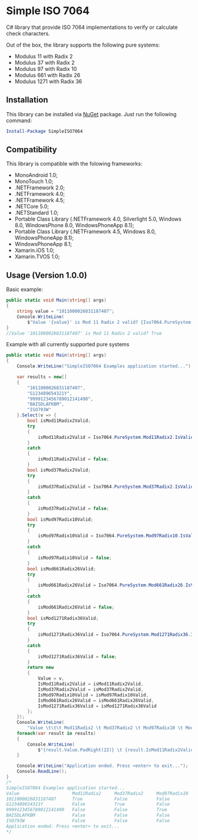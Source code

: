 # Simple ISO 7064
C# library that provide ISO 7064 implementations to verify or calculate check characters.

Out of the box, the library supports the following pure systems:
* Modulus 11 with Radix 2
* Modulus 37 with Radix 2
* Modulus 97 with Radix 10
* Modulus 661 with Radix 26
* Modulus 1271 with Radix 36

## Installation 
This library can be installed via [NuGet](https://www.nuget.org/packages/SimpleISO7064/) package. Just run the following command:

```powershell
Install-Package SimpleISO7064
```

## Compatibility

This library is compatible with the folowing frameworks:

* MonoAndroid 1.0;
* MonoTouch 1.0;
* .NETFramework 2.0;
* .NETFramework 4.0;
* .NETFramework 4.5;
* .NETCore 5.0;
* .NETStandard 1.0;
* Portable Class Library (.NETFramework 4.0, Silverlight 5.0, Windows 8.0, WindowsPhone 8.0, WindowsPhoneApp 8.1);
* Portable Class Library (.NETFramework 4.5, Windows 8.0, WindowsPhoneApp 8.1);
* WindowsPhoneApp 8.1;
* Xamarin.iOS 1.0;
* Xamarin.TVOS 1.0;

## Usage (Version 1.0.0)

Basic example:

```csharp
public static void Main(string[] args)
{
    string value = "1011000026831187407";
    Console.WriteLine(
        $"Value '{value}' is Mod 11 Radix 2 valid? {Iso7064.PureSystem.Mod11Radix2.IsValid(value)}");
}
//Value '1011000026831187407' is Mod 11 Radix 2 valid? True
```

Example with all currently supported pure systems

```csharp
public static void Main(string[] args)
{
    Console.WriteLine("SimpleISO7064 Examples application started...");

    var results = new[]
    {
        "1011000026831187407",
        "G123489654321Y",
        "9999123456789012141490",
        "BAISDLAFKBM",
        "ISO793W"
    }.Select(v => {
        bool isMod11Radix2Valid;
        try
        {
            isMod11Radix2Valid = Iso7064.PureSystem.Mod11Radix2.IsValid(v);
        }
        catch
        {
            isMod11Radix2Valid = false;
        }
        bool isMod37Radix2Valid;
        try
        {
            isMod37Radix2Valid = Iso7064.PureSystem.Mod37Radix2.IsValid(v);
        }
        catch
        {
            isMod37Radix2Valid = false;
        }
        bool isMod97Radix10Valid;
        try
        {
            isMod97Radix10Valid = Iso7064.PureSystem.Mod97Radix10.IsValid(v);
        }
        catch
        {
            isMod97Radix10Valid = false;
        }
        bool isMod661Radix26Valid;
        try
        {
            isMod661Radix26Valid = Iso7064.PureSystem.Mod661Radix26.IsValid(v);
        }
        catch
        {
            isMod661Radix26Valid = false;
        }
        bool isMod1271Radix36Valid;
        try
        {
            isMod1271Radix36Valid = Iso7064.PureSystem.Mod1271Radix36.IsValid(v);
        }
        catch
        {
            isMod1271Radix36Valid = false;
        }
        return new
        {
            Value = v,
            IsMod11Radix2Valid = isMod11Radix2Valid,
            IsMod37Radix2Valid = isMod37Radix2Valid,
            IsMod97Radix10Valid = isMod97Radix10Valid,
            IsMod661Radix26Valid = isMod661Radix26Valid,
            IsMod1271Radix36Valid = isMod1271Radix36Valid
        };
    });
    Console.WriteLine(
        "Value \t\t\t Mod11Radix2 \t Mod37Radix2 \t Mod97Radix10 \t Mod661Radix26 \t Mod1271Radix36");
    foreach(var result in results)
    {
        Console.WriteLine(
            $"{result.Value.PadRight(22)} \t {result.IsMod11Radix2Valid} \t\t {result.IsMod37Radix2Valid} \t\t {result.IsMod97Radix10Valid} \t\t {result.IsMod661Radix26Valid} \t\t {result.IsMod1271Radix36Valid}");
    }

    Console.WriteLine("Application ended. Press <enter> to exit...");
    Console.ReadLine();
}
/*
SimpleISO7064 Examples application started...
Value                    Mod11Radix2     Mod37Radix2     Mod97Radix10    Mod661Radix26   Mod1271Radix36
1011000026831187407      True            False           False           False           False
G123489654321Y           False           True            False           False           False
9999123456789012141490   False           False           True            False           False
BAISDLAFKBM              False           False           False           True            False
ISO793W                  False           False           False           False           True
Application ended. Press <enter> to exit...
*/
```
